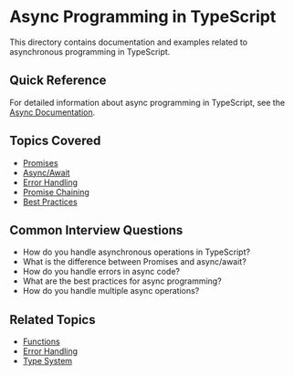 # Async Programming in TypeScript

This directory contains documentation and examples related to asynchronous programming in TypeScript.

## Quick Reference

For detailed information about async programming in TypeScript, see the [Async Documentation](async.md).

## Topics Covered
- [Promises](async.md#promises)
- [Async/Await](async.md#async-await)
- [Error Handling](async.md#error-handling)
- [Promise Chaining](async.md#chaining)
- [Best Practices](async.md#best-practices)

## Common Interview Questions
- How do you handle asynchronous operations in TypeScript?
- What is the difference between Promises and async/await?
- How do you handle errors in async code?
- What are the best practices for async programming?
- How do you handle multiple async operations?

## Related Topics
- [Functions](../functions/functions.md)
- [Error Handling](../error-handling/error-handling.md)
- [Type System](../type-system/type-system.md) 